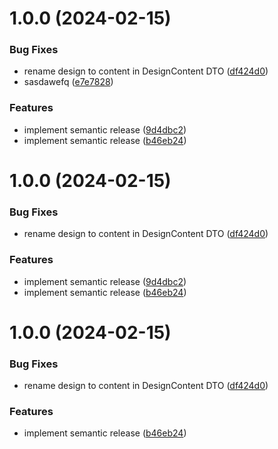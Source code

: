 # 1.0.0 (2024-02-15)


### Bug Fixes

* rename design to content in DesignContent DTO ([df424d0](https://github.com/moovit-sp-gmbh/hcloud-sdk-js/commit/df424d01f327d7d7aef941684c63013d96c92901))
* sasdawefq ([e7e7828](https://github.com/moovit-sp-gmbh/hcloud-sdk-js/commit/e7e7828b46f387f0bff4261ce22d6c2744c3f26e))


### Features

* implement semantic release ([9d4dbc2](https://github.com/moovit-sp-gmbh/hcloud-sdk-js/commit/9d4dbc2b19ad0afda59240e24e77581df886c769))
* implement semantic release ([b46eb24](https://github.com/moovit-sp-gmbh/hcloud-sdk-js/commit/b46eb24828ede2b27813188b433cb72aa0deb40c))

# 1.0.0 (2024-02-15)


### Bug Fixes

* rename design to content in DesignContent DTO ([df424d0](https://github.com/moovit-sp-gmbh/hcloud-sdk-js/commit/df424d01f327d7d7aef941684c63013d96c92901))


### Features

* implement semantic release ([9d4dbc2](https://github.com/moovit-sp-gmbh/hcloud-sdk-js/commit/9d4dbc2b19ad0afda59240e24e77581df886c769))
* implement semantic release ([b46eb24](https://github.com/moovit-sp-gmbh/hcloud-sdk-js/commit/b46eb24828ede2b27813188b433cb72aa0deb40c))

# 1.0.0 (2024-02-15)


### Bug Fixes

* rename design to content in DesignContent DTO ([df424d0](https://github.com/moovit-sp-gmbh/hcloud-sdk-js/commit/df424d01f327d7d7aef941684c63013d96c92901))


### Features

* implement semantic release ([b46eb24](https://github.com/moovit-sp-gmbh/hcloud-sdk-js/commit/b46eb24828ede2b27813188b433cb72aa0deb40c))
